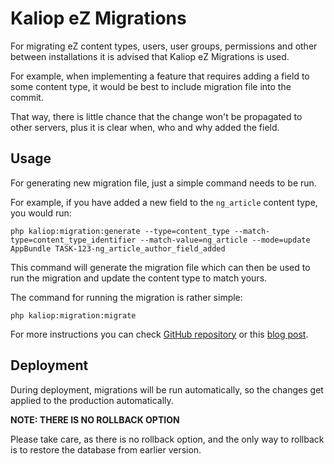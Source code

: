 Kaliop eZ Migrations
====================

For migrating eZ content types, users, user groups, permissions and other between installations it is advised that Kaliop eZ Migrations is used.

For example, when implementing a feature that requires adding a field to some content type, it would be best to include migration file into the commit.

That way, there is little chance that the change won't be propagated to other servers, plus it is clear when, who and why added the field.


Usage
-----

For generating new migration file, just a simple command needs to be run.

For example, if you have added a new field to the `ng_article` content type, you would run:

```console
php kaliop:migration:generate --type=content_type --match-type=content_type_identifier --match-value=ng_article --mode=update AppBundle TASK-123-ng_article_author_field_added

```

This command will generate the migration file which can then be used to run the migration and update the content type to match yours.

The command for running the migration is rather simple:

```console
php kaliop:migration:migrate
```

For more instructions you can check [GitHub repository](https://github.com/kaliop-uk/ezmigrationbundle) or this [blog post](https://netgen.io/blog/ez-migrations-made-easy-kaliop-migration-bundle).

Deployment
----------

During deployment, migrations will be run automatically, so the changes get applied to the production automatically.

**NOTE: THERE IS NO ROLLBACK OPTION**

Please take care, as there is no rollback option, and the only way to rollback is to restore the database from earlier version.
